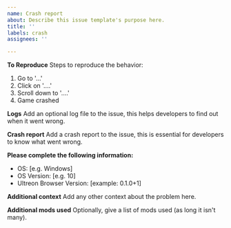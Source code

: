 ```yaml
---
name: Crash report
about: Describe this issue template's purpose here.
title: ''
labels: crash
assignees: ''

---
```


**To Reproduce**
Steps to reproduce the behavior:
1. Go to '...'
2. Click on '....'
3. Scroll down to '....'
4. Game crashed

**Logs**
Add an optional log file to the issue, this helps developers to find out when it went wrong.

**Crash report**
Add a crash report to the issue, this is essential for developers to know what went wrong.

**Please complete the following information:**
- OS: [e.g. Windows]
- OS Version: [e.g. 10]
- Ultreon Browser Version: [example: 0.1.0+1]

**Additional context**
Add any other context about the problem here.

**Additional mods used**
Optionally, give a list of mods used (as long it isn't many).
